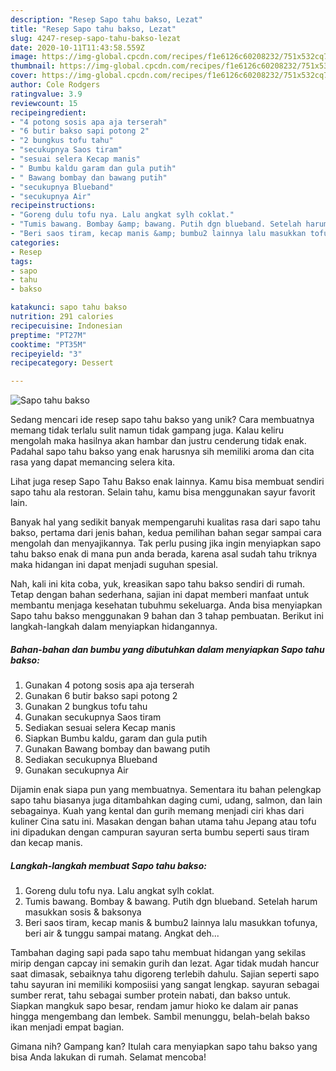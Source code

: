 ```yaml
---
description: "Resep Sapo tahu bakso, Lezat"
title: "Resep Sapo tahu bakso, Lezat"
slug: 4247-resep-sapo-tahu-bakso-lezat
date: 2020-10-11T11:43:58.559Z
image: https://img-global.cpcdn.com/recipes/f1e6126c60208232/751x532cq70/sapo-tahu-bakso-foto-resep-utama.jpg
thumbnail: https://img-global.cpcdn.com/recipes/f1e6126c60208232/751x532cq70/sapo-tahu-bakso-foto-resep-utama.jpg
cover: https://img-global.cpcdn.com/recipes/f1e6126c60208232/751x532cq70/sapo-tahu-bakso-foto-resep-utama.jpg
author: Cole Rodgers
ratingvalue: 3.9
reviewcount: 15
recipeingredient:
- "4 potong sosis apa aja terserah"
- "6 butir bakso sapi potong 2"
- "2 bungkus tofu tahu"
- "secukupnya Saos tiram"
- "sesuai selera Kecap manis"
- " Bumbu kaldu garam dan gula putih"
- " Bawang bombay dan bawang putih"
- "secukupnya Blueband"
- "secukupnya Air"
recipeinstructions:
- "Goreng dulu tofu nya. Lalu angkat sylh coklat."
- "Tumis bawang. Bombay &amp; bawang. Putih dgn blueband. Setelah harum masukkan sosis &amp; baksonya"
- "Beri saos tiram, kecap manis &amp; bumbu2 lainnya lalu masukkan tofunya, beri air &amp; tunggu sampai matang. Angkat deh..."
categories:
- Resep
tags:
- sapo
- tahu
- bakso

katakunci: sapo tahu bakso 
nutrition: 291 calories
recipecuisine: Indonesian
preptime: "PT27M"
cooktime: "PT35M"
recipeyield: "3"
recipecategory: Dessert

---
```



![Sapo tahu bakso](https://img-global.cpcdn.com/recipes/f1e6126c60208232/751x532cq70/sapo-tahu-bakso-foto-resep-utama.jpg)

Sedang mencari ide resep sapo tahu bakso yang unik? Cara membuatnya memang tidak terlalu sulit namun tidak gampang juga. Kalau keliru mengolah maka hasilnya akan hambar dan justru cenderung tidak enak. Padahal sapo tahu bakso yang enak harusnya sih memiliki aroma dan cita rasa yang dapat memancing selera kita.

Lihat juga resep Sapo Tahu Bakso enak lainnya. Kamu bisa membuat sendiri sapo tahu ala restoran. Selain tahu, kamu bisa menggunakan sayur favorit lain.

Banyak hal yang sedikit banyak mempengaruhi kualitas rasa dari sapo tahu bakso, pertama dari jenis bahan, kedua pemilihan bahan segar sampai cara mengolah dan menyajikannya. Tak perlu pusing jika ingin menyiapkan sapo tahu bakso enak di mana pun anda berada, karena asal sudah tahu triknya maka hidangan ini dapat menjadi suguhan spesial.


Nah, kali ini kita coba, yuk, kreasikan sapo tahu bakso sendiri di rumah. Tetap dengan bahan sederhana, sajian ini dapat memberi manfaat untuk membantu menjaga kesehatan tubuhmu sekeluarga. Anda bisa menyiapkan Sapo tahu bakso menggunakan 9 bahan dan 3 tahap pembuatan. Berikut ini langkah-langkah dalam menyiapkan hidangannya.

<!--inarticleads1-->

##### Bahan-bahan dan bumbu yang dibutuhkan dalam menyiapkan Sapo tahu bakso:

1. Gunakan 4 potong sosis apa aja terserah
1. Gunakan 6 butir bakso sapi potong 2
1. Gunakan 2 bungkus tofu tahu
1. Gunakan secukupnya Saos tiram
1. Sediakan sesuai selera Kecap manis
1. Siapkan  Bumbu kaldu, garam dan gula putih
1. Gunakan  Bawang bombay dan bawang putih
1. Sediakan secukupnya Blueband
1. Gunakan secukupnya Air


Dijamin enak siapa pun yang membuatnya. Sementara itu bahan pelengkap sapo tahu biasanya juga ditambahkan daging cumi, udang, salmon, dan lain sebagainya. Kuah yang kental dan gurih memang menjadi ciri khas dari kuliner Cina satu ini. Masakan dengan bahan utama tahu Jepang atau tofu ini dipadukan dengan campuran sayuran serta bumbu seperti saus tiram dan kecap manis. 

<!--inarticleads2-->

##### Langkah-langkah membuat Sapo tahu bakso:

1. Goreng dulu tofu nya. Lalu angkat sylh coklat.
1. Tumis bawang. Bombay &amp; bawang. Putih dgn blueband. Setelah harum masukkan sosis &amp; baksonya
1. Beri saos tiram, kecap manis &amp; bumbu2 lainnya lalu masukkan tofunya, beri air &amp; tunggu sampai matang. Angkat deh...


Tambahan daging sapi pada sapo tahu membuat hidangan yang sekilas mirip dengan capcay ini semakin gurih dan lezat. Agar tidak mudah hancur saat dimasak, sebaiknya tahu digoreng terlebih dahulu. Sajian seperti sapo tahu sayuran ini memiliki komposiisi yang sangat lengkap. sayuran sebagai sumber rerat, tahu sebagai sumber protein nabati, dan bakso untuk. Siapkan mangkuk sapo besar, rendam jamur hioko ke dalam air panas hingga mengembang dan lembek. Sambil menunggu, belah-belah bakso ikan menjadi empat bagian. 

Gimana nih? Gampang kan? Itulah cara menyiapkan sapo tahu bakso yang bisa Anda lakukan di rumah. Selamat mencoba!
